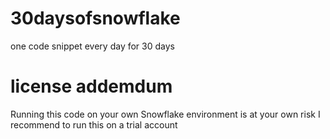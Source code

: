 # 30daysofsnowflake
one code snippet every day for 30 days

# license addemdum
Running this code on your own Snowflake environment is at your own risk
I recommend to run this on a trial account

